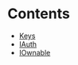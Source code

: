 

# Contents
- [Keys](Keys.sol/contract.Keys.md)
- [IAuth](Keys.sol/interface.IAuth.md)
- [IOwnable](Keys.sol/interface.IOwnable.md)
